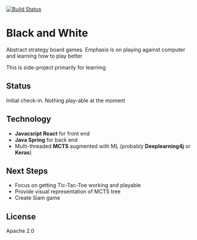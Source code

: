 [![Build Status](https://travis-ci.org/simkimsia/UtilityBehaviors.png)](https://travis-ci.org/BrianHuf/black-and-white)

# Black and White

Abstract strategy board games. Emphasis is on playing against computer and learning how to play better

This is side-project primarily for learning

## Status

Initial check-in. Nothing play-able at the moment

## Technology

- **Javacsript React** for front end
- **Java Spring** for back end
- Multi-threaded **MCTS** augmented with ML (probably **Deeplearning4j** or **Keras**)

## Next Steps

- Focus on getting Tic-Tac-Toe working and playable
- Provide visual representation of MCTS tree
- Create Siam game

## License

Apache 2.0
